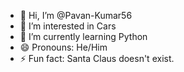 - 👋 Hi, I’m @Pavan-Kumar56
- 👀 I’m interested in Cars
- 🌱 I’m currently learning Python
- 😄 Pronouns: He/Him
- ⚡ Fun fact: Santa Claus doesn't exist.
